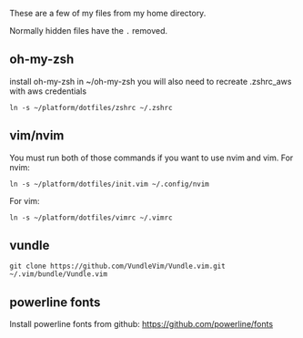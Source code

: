These are a few of my files from my home directory.

Normally hidden files have the `.` removed.

## oh-my-zsh
install oh-my-zsh in ~/oh-my-zsh
you will also need to recreate .zshrc_aws with aws credentials

```
ln -s ~/platform/dotfiles/zshrc ~/.zshrc
```

## vim/nvim
You must run both of those commands if you want to use nvim and vim.
For nvim:
```
ln -s ~/platform/dotfiles/init.vim ~/.config/nvim
```

For vim:
```
ln -s ~/platform/dotfiles/vimrc ~/.vimrc
```

## vundle
```
git clone https://github.com/VundleVim/Vundle.vim.git ~/.vim/bundle/Vundle.vim
```

## powerline fonts

Install powerline fonts from github: https://github.com/powerline/fonts
